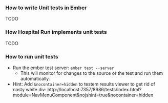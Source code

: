 ### How to write Unit tests in Ember
TODO

### How Hospital Run implements unit tests 
TODO

### How to run unit tests
* Run the ember test server: `ember test --server` 
  - This will monitor for changes to the source or the test and run them automatically.
* Hint: Add `&nocontainer=hidden` to testem results viewer to get rid of nasty white div:
http://localhost:7357/8986/tests/index.html?module=NavMenuComponent&nojshint=true&nocontainer=hidden

